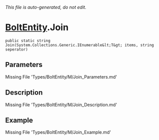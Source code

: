 *This file is auto-generated, do not edit.*

# [BoltEntity](Types/BoltEntity.md).Join
`public static string Join(System.Collections.Generic.IEnumerable&lt;T&gt; items, string seperator)`
## Parameters
Missing File 'Types/BoltEntity/M/Join_Parameters.md'
## Description
Missing File 'Types/BoltEntity/M/Join_Description.md'
## Example
Missing File 'Types/BoltEntity/M/Join_Example.md'

